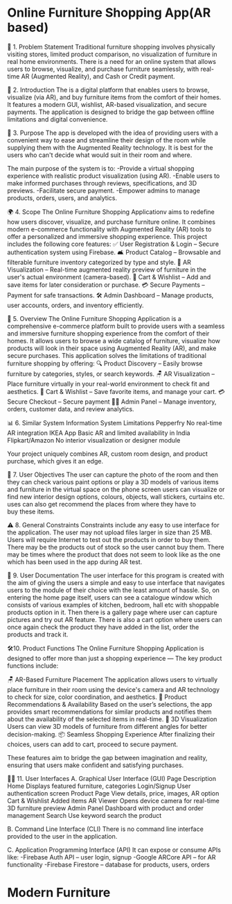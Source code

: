 # Online Furniture Shopping App(AR based)

🧩 1. Problem Statement
Traditional furniture shopping involves physically visiting stores, limited product comparison, no visualization of furniture in real home environments. There is a need for an online system that allows users to browse, visualize, and purchase furniture seamlessly, with real-time AR (Augmented Reality), and Cash or Credit payment.

📝 2. Introduction
The  is a digital platform that enables users to browse, visualize (via AR), and buy furniture items from the comfort of their homes. It features a modern GUI, wishlist, AR-based visualization, and secure payments. The application is designed to bridge the gap between offline limitations and digital convenience.

🎯 3. Purpose
The app is developed with the idea of providing users with a convenient way to ease and streamline their design of the room while supplying them with the Augmented Reality technology. It is best for the users who can't decide what would suit in their room and where.

The main purpose of the system is to:
-Provide a virtual shopping experience with realistic product visualization (using AR).
-Enable users to make informed purchases through reviews, specifications, and 3D previews.
-Facilitate secure payment.
-Empower admins to manage products, orders, users, and analytics.

🌍 4. Scope
The Online Furniture Shopping Applicationv aims to redefine how users discover, visualize, and purchase furniture online. It combines modern e-commerce functionality with Augmented Reality (AR) tools to offer a personalized and immersive shopping experience.
This project includes the following core features:
✅ User Registration & Login – Secure authentication system using Firebase.
🛋️ Product Catalog – Browsable and filterable furniture inventory categorized by type and style.
📸 AR Visualization – Real-time augmented reality preview of furniture in the user's actual environment (camera-based).
🛒 Cart & Wishlist – Add and save items for later consideration or purchase.
💳 Secure Payments –  Payment for safe transactions.
🛠️ Admin Dashboard – Manage products, user accounts, orders, and inventory efficiently.

📖 5. Overview
The Online Furniture Shopping Application is a comprehensive e-commerce platform built to provide users with a seamless and immersive furniture shopping experience from the comfort of their homes. It allows users to browse a wide catalog of furniture, visualize how products will look in their space using Augmented Reality (AR), and make secure purchases.
This application solves the limitations of traditional furniture shopping by offering:
🔍 Product Discovery – Easily browse furniture by categories, styles, or search keywords.
🪑 AR Visualization – Place furniture virtually in your real-world environment to check fit and aesthetics.
🛒 Cart & Wishlist – Save favorite items, and manage your cart.
💳 Secure Checkout – Secure payment 
🧑‍💻 Admin Panel – Manage inventory, orders, customer data, and review analytics.

📊 6. Similar System Information
System	Limitations
Pepperfry	No real-time AR integration
IKEA App	Basic AR and limited availability in India
Flipkart/Amazon	No interior visualization or designer module

Your project uniquely combines AR, custom room design, and product purchase, which gives it an edge.

🎯 7. User Objectives
The user can capture the photo of the room and then they can check various paint options or play a 3D models of various items and furniture in the virtual space on the phone screen users can visualize or find new interior design options, colours, objects, wall stickers, curtains etc. uses can also get recommend the places from where they have to buy these items.

⚠️ 8. General Constraints
Constraints include any easy to use interface for the application. The user may not upload files larger in size than 25 MB. Users will require Internet to test out the products in order to buy them. There may be the products out of stock so the user cannot buy them. There may be times where the product that does not seem to look like as the one which has been used in the app during AR test.

📘 9. User Documentation
The user interface for this program is created with the aim of giving the users a simple and easy to use interface that navigates users to the module of their choice with the least amount of hassle. So, on entering the home page itself, users can see a catalogue window which consists of various examples of kitchen, bedroom, hall etc with shoppable products option in it. Then there is a gallery page where user can capture pictures and try out AR feature. There is also a cart option where users can once again check the product they have added in the list, order the products and track it.

🛠️10. Product Functions
The Online Furniture Shopping Application is designed to offer more than just a shopping experience —  The key product functions include:

🪑 AR-Based Furniture Placement
The application allows users to virtually place furniture in their room using the device's camera and AR technology to check for size, color coordination, and aesthetics.
🧠 Product Recommendations & Availability
Based on the user’s selections, the app provides smart recommendations for similar products and notifies them about the availability of the selected items in real-time.
📐 3D Visualization
Users can view 3D models of furniture from different angles for better decision-making.
📦 Seamless Shopping Experience
After finalizing their choices, users can add to cart, proceed to secure payment.

These features aim to bridge the gap between imagination and reality, ensuring that users make confident and satisfying purchases.

🧑‍💻 11. User Interfaces
A. Graphical User Interface (GUI)
Page	Description
Home	Displays featured furniture, categories
Login/Signup	User authentication screen
Product Page	View details, price, images, AR option
Cart & Wishlist	Added items
AR Viewer	Opens device camera for real-time 3D furniture preview
Admin Panel	Dashboard with product and order management
Search          Use keyword search the product

B. Command Line Interface (CLI)
There is no command line interface provided to the user in the application.

C. Application Programming Interface (API)
 It can expose or consume APIs like:
-Firebase Auth API – user login, signup
-Google ARCore API – for AR functionality
-Firebase Firestore – database for products, users, orders

# Modern Furniture
